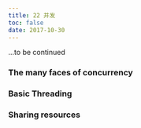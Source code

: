 ```yaml
---
title: 22 并发
toc: false
date: 2017-10-30
---
```


...to be continued

### The many faces of concurrency
### Basic Threading
### Sharing resources